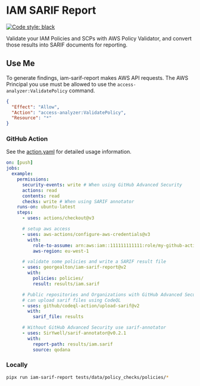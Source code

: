 # IAM SARIF Report

[![Code style: black](https://img.shields.io/badge/code%20style-black-000000.svg)](https://github.com/psf/black)

Validate your IAM Policies and SCPs with AWS Policy Validator, and convert those results into SARIF documents for reporting.

## Use Me

To generate findings, iam-sarif-report makes AWS API requests. The AWS Principal you use must be allowed to use the `access-analyzer:ValidatePolicy` command.

```json
{
  "Effect": "Allow",
  "Action": "access-analyzer:ValidatePolicy",
  "Resource": "*"
}
```

### GitHub Action

See the [action.yaml](action.yaml) for detailed usage information.

```yaml
on: [push]
jobs:
  example:
    permissions:
      security-events: write # When using GitHub Advanced Security
      actions: read
      contents: read
      checks: write # When using SARIF annotator
    runs-on: ubuntu-latest
    steps:
      - uses: actions/checkout@v3

      # setup aws access
      - uses: aws-actions/configure-aws-credentials@v3
        with:
          role-to-assume: arn:aws:iam::111111111111:role/my-github-actions-role-test
          aws-region: eu-west-1

      # validate some policies and write a SARIF result file
      - uses: georgealton/iam-sarif-report@v2
        with:
          policies: policies/
          result: results/iam.sarif

      # Public repositories and Organizations with GitHub Advanced Security
      # can upload sarif files using CodeQL
      - uses: github/codeql-action/upload-sarif@v2
        with:
          sarif_file: results

      # Without GitHub Advanced Security use sarif-annotator
      - uses: SirYwell/sarif-annotator@v0.2.1
        with:
          report-path: results/iam.sarif
          source: qodana
```

### Locally

```sh
pipx run iam-sarif-report tests/data/policy_checks/policies/*
```
